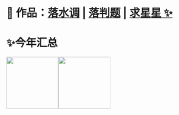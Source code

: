 # 🏡 作品：<a href="https://github.com/1ranxu/luoapi-backend" target="_blank">落水调</a> | <a href="https://github.com/1ranxu/luooj-backend-microservice" target="_blank">落判题</a> | <a href="https://github.com/1ranxu" target="_blank">求星星 ✨</a>

# ✨今年汇总 

<img align="" height="137px" src="https://github-readme-stats.vercel.app/api?username=1ranxu&hide_title=true&hide_border=true&show_icons=true&include_all_commits=true&line_height=21&bg_color=0,EC6C6C,FFD479,FFFC79,73FA79&theme=graywhite&locale=cn" /><img align="" height="137px" src="https://github-readme-stats.vercel.app/api/top-langs/?username=liyupi&hide_title=true&hide_border=true&layout=compact&bg_color=0,73FA79,73FDFF,D783FF&theme=graywhite&locale=cn" />
